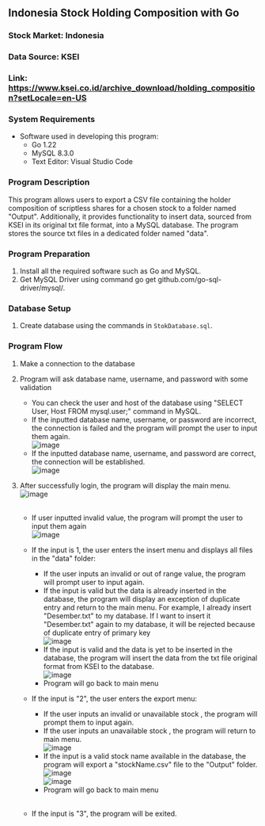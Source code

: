 ## Indonesia Stock Holding Composition with Go

### Stock Market: Indonesia
### Data Source: KSEI
### Link: https://www.ksei.co.id/archive_download/holding_composition?setLocale=en-US

### System Requirements
- Software used in developing this program:
  - Go 1.22
  - MySQL 8.3.0
  - Text Editor: Visual Studio Code

### Program Description
This program allows users to export a CSV file containing the holder composition of scriptless shares for a chosen stock to a folder named "Output". Additionally, it provides functionality to insert data, sourced from KSEI in its original txt file format, into a MySQL database. The program stores the source txt files in a dedicated folder named "data".

### Program Preparation
1. Install all the required software such as Go and MySQL.
2. Get MySQL Driver using command go get github.com/go-sql-driver/mysql/.

### Database Setup
1. Create database using the commands in `StokDatabase.sql`.

### Program Flow
1. Make a connection to the database
2. Program will ask database name, username, and password with some validation
    * You can check the user and host of the database using "SELECT User, Host FROM mysql.user;" command in MySQL.
    * If the inputted database name, username, or password are incorrect, the connection is failed and the program will prompt the user to input them again.
      <br>
      ![image](https://github.com/RichSvK/Stock_Holder_Composition_Go/assets/87809864/09bb6e6a-0931-4d06-b42f-1bc6142f6444)
      <br>
    * If the inputted database name, username, and password are correct, the connection will be established.
      <br>
      ![image](https://github.com/RichSvK/Stock_Holder_Composition_Go/assets/87809864/9f6e418e-6eea-41be-a2ee-32c527a827ec)
      <br>  
3.  After successfully login, the program will display the main menu.
    <br>
    ![image](https://github.com/RichSvK/Stock_Holder_Composition_Go/assets/87809864/ae6c237c-b05d-4c6c-af4b-dfeb387147aa)
    <br><br>

    - If user inputted invalid value, the program will prompt the user to input them again
      <br>
      ![image](https://github.com/RichSvK/Stock_Holder_Composition_Go/assets/87809864/c77f6df9-fd60-491d-92b1-a50c46379378)
      <br>

    - If the input is 1, the user enters the insert menu and displays all files in the "data" folder:
      * If the user inputs an invalid or out of range value, the program will prompt user to input again.
      * If the input is valid but the data is already inserted in the database, the program will display an exception of duplicate entry and return to the main menu.
      For example, I already insert "Desember.txt" to my database. If I want to insert it "Desember.txt" again to my database, it will be rejected because of duplicate entry of primary key
        <br>
        ![image](https://github.com/RichSvK/Stock_Holder_Composition_Go/assets/87809864/b03d5a67-178e-46be-8cc7-b9b45ad33337)
        <br>
      * If the input is valid and the data is yet to be inserted in the database, the program will insert the data from the txt file original format from KSEI to the database.
        <br>
        ![image](https://github.com/RichSvK/Stock_Holder_Composition_Go/assets/87809864/6cc6dc18-4c04-4707-a8cf-18fb192826dc)
        <br>
      * Program will go back to main menu
   
    - If the input is "2", the user enters the export menu:
      * If the user inputs an invalid or unavailable stock , the program will prompt them to input again.
      * If the user inputs an unavailable stock , the program will return to main menu.
        <br>
        ![image](https://github.com/RichSvK/Stock_Holder_Composition_Go/assets/87809864/a5485235-cc79-41af-8c13-ccafb7f3f8f9)
        <br>
      * If the input is a valid stock name available in the database, the program will export a "stockName.csv" file to the "Output" folder.
        <br>
        ![image](https://github.com/RichSvK/Stock_Holder_Composition_Go/assets/87809864/7519b510-fb6a-49c5-9b1d-bf9ecd7eb85b)
        <br>
        ![image](https://github.com/RichSvK/Stock_Holder_Composition_Go/assets/87809864/12c6b1a0-53e6-4419-84bc-5353dc74b0d0)
        <br>
      * Program will go back to main menu
      <br>

    - If the input is "3", the program will be exited.
